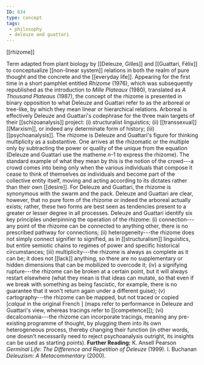 ```yaml
---
ID: 634
type: concept
tags: 
 - philosophy
 - deleuze and guattari
---
```


[[rhizome]]

 Term adapted from
plant biology by [[Deleuze, Gilles]] and [[Guattari, Félix]] to conceptualize
[[non-linear system]] relations in
both the realm of pure thought and the concrete and the
[[everyday life]]. Appearing for
the first time in a short pamphlet entitled *Rhizome* (1976), which was
subsequently republished as the introduction to *Mille Plateaux* (1980),
translated as *A Thousand Plateaus* (1987), the concept of the rhizome
is presented in binary opposition to what Deleuze and Guattari refer to
as the arboreal or tree-like, by which they mean linear or hierarchical
relations. Arboreal is effectively Deleuze and Guattari's codephrase for
the three main targets of their
[[schizoanalysis]] project:
(i) structuralist linguistics; (ii)
[[transsexual]]
[[Marxism]], or indeed any
determinate form of history; (iii)
[[psychoanalysis]].
The rhizome is Deleuze and Guattari's figure for thinking multiplicity
as a substantive. One arrives at the rhizomatic or the multiple only by
subtracting the power or quality of the unique from the equation
(Deleuze and Guattari use the matheme *n*-1 to express the rhizome). The
standard example of what they mean by this is the notion of the
crowd---a crowd comes into being only when the various individuals that
compose it cease to think of themselves *as* individuals and become part
of the collective entity itself, moving and acting according to its
dictates rather than their own
[[desire]]. For Deleuze and
Guattari, the rhizome is synonymous with the swarm and the pack. Deleuze
and Guattari are clear, however, that no pure form of the rhizome or
indeed the arboreal actually exists; rather, these two forms are best
seen as tendencies present to a greater or lesser degree in all
processes.
Deleuze and Guattari identify six key principles underpinning the
operation of the rhizome: (i) connection---any point of the rhizome can
be connected to anything other, there is no prescribed pathway for
connections; (ii) heterogeneity---the rhizome does not simply connect
signifier to signified, as in
[[structuralism]]
linguistics, but entire semiotic chains to regimes of power and specific
historical circumstances; (iii) multiplicity---the rhizome is always as
complete as it can be; it does not
[[lack]] anything, so there
are no supplementary or hidden dimensions that can be mobilized to
overcode it; (iv) a signifying rupture---the rhizome can be broken at a
certain point, but it will always restart elsewhere (what they mean is
that ideas can mutate, so that even if we break with something as being
fascistic, for example, there is no guarantee that it won't return again
under a different guise); (v) cartography---the rhizome can be mapped,
but not traced or copied  [*calqué* in the original French ] (maps refer
to performance in Deleuze and Guattari's view, whereas tracings refer to
[[competence]]); (vi)
decalcomania---the rhizome can incorporate tracings, meaning any
pre-existing programme of thought, by plugging them into its own
heterogeneous process, thereby changing their function (in other words,
one doesn't necessarily need to reject psychoanalysis outright, its
insights can be used as starting points).
**Further Reading:** K. Ansell Pearson *Germinal Life: The Difference
and Repetition of Deleuze* (1999).
I. Buchanan *Deleuzism: A Metacommentary* (2000).
